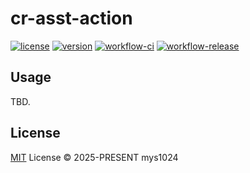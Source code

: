 # cr-asst-action

[![license](https://img.shields.io/github/license/mys1024/cr-asst-action)](./LICENSE)
[![version](https://img.shields.io/github/package-json/v/mys1024/cr-asst-action)](https://github.com/mys1024/cr-asst-action/releases)
[![workflow-ci](https://img.shields.io/github/actions/workflow/status/mys1024/cr-asst-action/ci.yml?label=ci)](https://github.com/mys1024/cr-asst-action/actions/workflows/ci.yml)
[![workflow-release](https://img.shields.io/github/actions/workflow/status/mys1024/cr-asst-action/release.yml?label=release)](https://github.com/mys1024/cr-asst-action/actions/workflows/release.yml)

<!-- [![codecov](https://codecov.io/gh/mys1024/cr-asst-action/graph/badge.svg?token=nRaMsQAh1N)](https://codecov.io/gh/mys1024/cr-asst-action) -->

## Usage

TBD.

## License

[MIT](./LICENSE) License &copy; 2025-PRESENT mys1024
